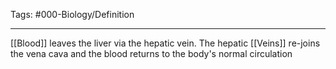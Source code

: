 Tags: #000-Biology/Definition 

---
[[Blood]] leaves the liver via the hepatic vein. The hepatic [[Veins]] re-joins the vena cava and the blood returns to the body's normal circulation